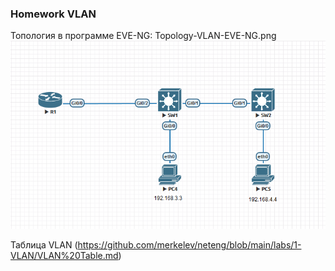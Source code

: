 ### Homework VLAN

Топология в программе EVE-NG: Topology-VLAN-EVE-NG.png
![Топология в программе EVE-NG: Topology-VLAN-EVE-NG.png](https://github.com/merkelev/neteng/blob/main/labs/1-VLAN/Topology-VLAN-EVE-NG.png) 

Таблица VLAN
(https://github.com/merkelev/neteng/blob/main/labs/1-VLAN/VLAN%20Table.md)
